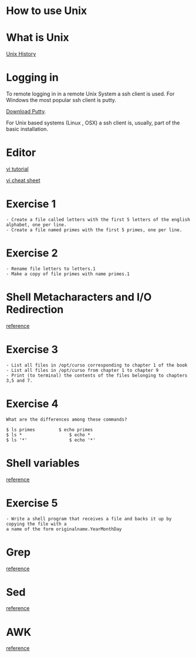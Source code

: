 How to use Unix
===============


What is Unix
============

[Unix History](http://en.wikipedia.org/wiki/Unix)

Logging in
==========

To remote logging in in a remote Unix System a ssh client is used. For Windows the most popular
ssh client is putty.

[Download Putty](http://the.earth.li/~sgtatham/putty/latest/x86/putty.exe).

For Unix based systems (Linux , OSX) a ssh client is, usually, part of the basic installation.

Editor
======

[vi tutorial](http://www.unix-manuals.com/tutorials/vi/vi-in-10-1.html)

[vi cheat sheet](http://www.albany.edu/faculty/hy973732/ist535/vi_editor_commands.pdf)

Exercise 1
==========

	- Create a file called letters with the first 5 letters of the english alphabet, one per line.
	- Create a file named primes with the first 5 primes, one per line.
	
Exercise 2
==========

	- Rename file letters to letters.1
	- Make a copy of file primes with name primes.1 
	

Shell Metacharacters and I/O Redirection
========================================

[reference](http://www.kirp.chtf.stuba.sk/moodle/mod/book/tool/print/index.php?id=8170#ch3755)


Exercise 3
==========

	- List all files in /opt/curso corresponding to chapter 1 of the book
	- List all files in /opt/curso from chapter 1 to chapter 9
	- Print (to terminal) the contents of the files belonging to chapters 3,5 and 7.


Exercise 4
==========

	What are the differences among these commands?
	
	$ ls primes			$ echo primes
	$ ls *					$ echo *
	$ ls '*'				$ echo '*'
	


Shell variables
===============

[reference](https://caligari.dartmouth.edu/doc/solaris-forte/IPE/dbx/dbx88e.html)



Exercise 5
==========

	- Write a shell program that receives a file and backs it up by copying the file with a 
	a name of the form originalname.YearMonthDay

Grep
====

[reference](http://linuxcourse.rutgers.edu/documents/Bash-Beginners-Guide/chap_04.html)

Sed
===

[reference](http://linuxcourse.rutgers.edu/documents/Bash-Beginners-Guide/chap_05.html)

AWK
===

[reference](http://linuxcourse.rutgers.edu/documents/Bash-Beginners-Guide/chap_06.html)

	



